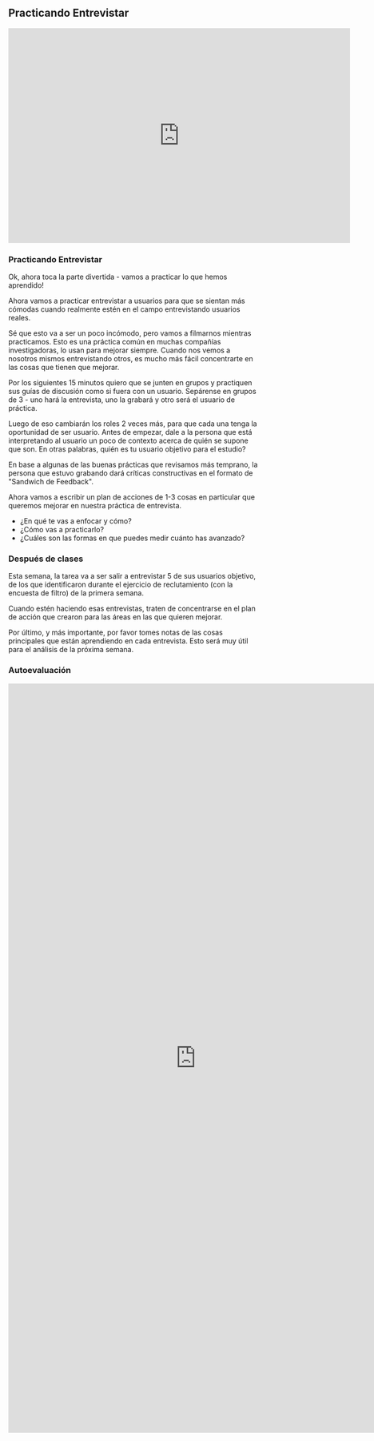 
## Practicando Entrevistar

<iframe src="https://docs.google.com/presentation/d/e/2PACX-1vQA-lDOzmcTp3yt6-vdXXhXQae_2dcEOzpQsjw_pY_l87_ZYBcZ7w_BD202_bH6BRhGugLa98Vmg_4j/embed?start=false&loop=false&delayms=60000" frameborder="0" width="684" height="430" allowfullscreen="true" mozallowfullscreen="true" webkitallowfullscreen="true"></iframe>

###  Practicando Entrevistar

Ok, ahora toca la parte divertida - vamos a practicar lo que hemos aprendido!
 
Ahora vamos a practicar entrevistar a usuarios para que se sientan más cómodas cuando realmente estén en el campo entrevistando usuarios reales.

Sé que esto va a ser un poco incómodo, pero vamos a filmarnos mientras practicamos. Esto es una práctica común en muchas compañías investigadoras, lo usan para mejorar siempre. Cuando nos vemos a nosotros mismos entrevistando otros, es mucho más fácil concentrarte en las cosas que tienen que mejorar.

Por los siguientes 15 minutos quiero que se junten en grupos y practiquen sus guías de discusión como si fuera con un usuario. Sepárense en grupos de 3 - uno hará la entrevista, uno la grabará y otro será el usuario de práctica.

Luego de eso cambiarán los roles 2 veces más, para que cada una tenga la oportunidad de ser usuario. Antes de empezar, dale a la persona que está interpretando al usuario un poco de contexto acerca de quién se supone que son. En otras palabras, quién es tu usuario objetivo para el estudio?

En base a algunas de las buenas prácticas que revisamos más temprano, la persona que estuvo grabando dará críticas constructivas en el formato de "Sandwich de Feedback".

Ahora vamos a escribir un plan de acciones de 1-3 cosas en particular que queremos mejorar en nuestra práctica de entrevista.
- ¿En qué te vas a enfocar y cómo?
- ¿Cómo vas a practicarlo?
- ¿Cuáles son las formas en que puedes medir cuánto has avanzado?

### Después de clases

Esta semana, la tarea va a ser salir a entrevistar 5 de sus usuarios objetivo, de los que identificaron durante el ejercicio de reclutamiento (con la encuesta de filtro) de la primera semana.

Cuando estén haciendo esas entrevistas, traten de concentrarse en el plan de acción que crearon para las áreas en las que quieren mejorar.

Por último, y más importante, por favor tomes notas de las cosas principales que están aprendiendo en cada entrevista. Esto será muy útil para el análisis de la próxima semana.

### Autoevaluación

<iframe src="https://docs.google.com/forms/d/e/1FAIpQLScT7Eg6LxNlPHCn5oyrP2RUPodY4G4I33Ufucs96ol_aSO7Sw/viewform?embedded=true" width="750" height="1500" frameborder="0" marginheight="0" marginwidth="0">Loading...</iframe>


